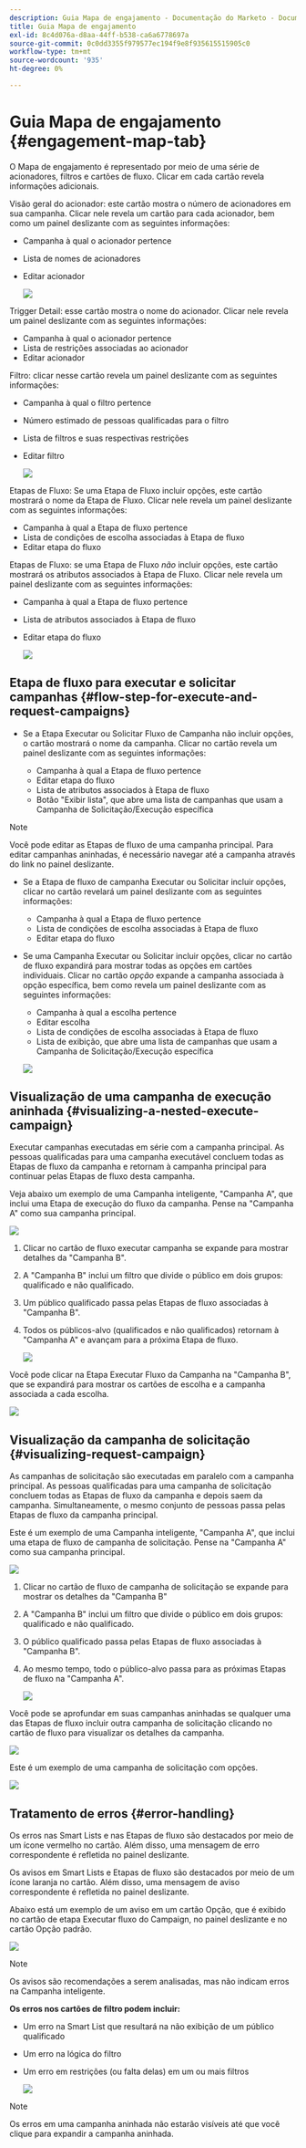 ```yaml
---
description: Guia Mapa de engajamento - Documentação do Marketo - Documentação do produto
title: Guia Mapa de engajamento
exl-id: 8c4d076a-d8aa-44ff-b538-ca6a6778697a
source-git-commit: 0c0dd3355f979577ec194f9e8f935615515905c0
workflow-type: tm+mt
source-wordcount: '935'
ht-degree: 0%

---
```


# Guia Mapa de engajamento {#engagement-map-tab}

O Mapa de engajamento é representado por meio de uma série de acionadores, filtros e cartões de fluxo. Clicar em cada cartão revela informações adicionais.

Visão geral do acionador: este cartão mostra o número de acionadores em sua campanha. Clicar nele revela um cartão para cada acionador, bem como um painel deslizante com as seguintes informações:

* Campanha à qual o acionador pertence
* Lista de nomes de acionadores
* Editar acionador

  ![](assets/engagement-map-tab-1.png)

Trigger Detail: esse cartão mostra o nome do acionador. Clicar nele revela um painel deslizante com as seguintes informações:

* Campanha à qual o acionador pertence
* Lista de restrições associadas ao acionador
* Editar acionador

Filtro: clicar nesse cartão revela um painel deslizante com as seguintes informações:

* Campanha à qual o filtro pertence
* Número estimado de pessoas qualificadas para o filtro
* Lista de filtros e suas respectivas restrições
* Editar filtro

  ![](assets/engagement-map-tab-3.png)

Etapas de Fluxo: Se uma Etapa de Fluxo incluir opções, este cartão mostrará o nome da Etapa de Fluxo. Clicar nele revela um painel deslizante com as seguintes informações:

* Campanha à qual a Etapa de fluxo pertence
* Lista de condições de escolha associadas à Etapa de fluxo
* Editar etapa do fluxo

Etapas de Fluxo: se uma Etapa de Fluxo _não_ incluir opções, este cartão mostrará os atributos associados à Etapa de Fluxo. Clicar nele revela um painel deslizante com as seguintes informações:

* Campanha à qual a Etapa de fluxo pertence
* Lista de atributos associados à Etapa de fluxo
* Editar etapa do fluxo

  ![](assets/engagement-map-tab-5.png)

## Etapa de fluxo para executar e solicitar campanhas {#flow-step-for-execute-and-request-campaigns}

* Se a Etapa Executar ou Solicitar Fluxo de Campanha não incluir opções, o cartão mostrará o nome da campanha. Clicar no cartão revela um painel deslizante com as seguintes informações:

   * Campanha à qual a Etapa de fluxo pertence
   * Editar etapa do fluxo
   * Lista de atributos associados à Etapa de fluxo
   * Botão &quot;Exibir lista&quot;, que abre uma lista de campanhas que usam a Campanha de Solicitação/Execução específica

>[!NOTE]
>
>Você pode editar as Etapas de fluxo de uma campanha principal. Para editar campanhas aninhadas, é necessário navegar até a campanha através do link no painel deslizante.

* Se a Etapa de fluxo de campanha Executar ou Solicitar incluir opções, clicar no cartão revelará um painel deslizante com as seguintes informações:

   * Campanha à qual a Etapa de fluxo pertence
   * Lista de condições de escolha associadas à Etapa de fluxo
   * Editar etapa do fluxo

* Se uma Campanha Executar ou Solicitar incluir opções, clicar no cartão de fluxo expandirá para mostrar todas as opções em cartões individuais. Clicar no cartão _opção_ expande a campanha associada à opção específica, bem como revela um painel deslizante com as seguintes informações:

   * Campanha à qual a escolha pertence
   * Editar escolha
   * Lista de condições de escolha associadas à Etapa de fluxo
   * Lista de exibição, que abre uma lista de campanhas que usam a Campanha de Solicitação/Execução específica

  ![](assets/engagement-map-tab-10.png)

## Visualização de uma campanha de execução aninhada {#visualizing-a-nested-execute-campaign}

Executar campanhas executadas em série com a campanha principal. As pessoas qualificadas para uma campanha executável concluem todas as Etapas de fluxo da campanha e retornam à campanha principal para continuar pelas Etapas de fluxo desta campanha.

Veja abaixo um exemplo de uma Campanha inteligente, &quot;Campanha A&quot;, que inclui uma Etapa de execução do fluxo da campanha. Pense na &quot;Campanha A&quot; como sua campanha principal.

![](assets/engagement-map-tab-11.png)

1. Clicar no cartão de fluxo executar campanha se expande para mostrar detalhes da &quot;Campanha B&quot;.
1. A &quot;Campanha B&quot; inclui um filtro que divide o público em dois grupos: qualificado e não qualificado.
1. Um público qualificado passa pelas Etapas de fluxo associadas à &quot;Campanha B&quot;.
1. Todos os públicos-alvo (qualificados e não qualificados) retornam à &quot;Campanha A&quot; e avançam para a próxima Etapa de fluxo.

   ![](assets/engagement-map-tab-12.png)

Você pode clicar na Etapa Executar Fluxo da Campanha na &quot;Campanha B&quot;, que se expandirá para mostrar os cartões de escolha e a campanha associada a cada escolha.

![](assets/engagement-map-tab-13.png)

## Visualização da campanha de solicitação {#visualizing-request-campaign}

As campanhas de solicitação são executadas em paralelo com a campanha principal. As pessoas qualificadas para uma campanha de solicitação concluem todas as Etapas de fluxo da campanha e depois saem da campanha. Simultaneamente, o mesmo conjunto de pessoas passa pelas Etapas de fluxo da campanha principal.

Este é um exemplo de uma Campanha inteligente, &quot;Campanha A&quot;, que inclui uma etapa de fluxo de campanha de solicitação. Pense na &quot;Campanha A&quot; como sua campanha principal.

![](assets/engagement-map-tab-14.png)

1. Clicar no cartão de fluxo de campanha de solicitação se expande para mostrar os detalhes da &quot;Campanha B&quot;
1. A &quot;Campanha B&quot; inclui um filtro que divide o público em dois grupos: qualificado e não qualificado.
1. O público qualificado passa pelas Etapas de fluxo associadas à &quot;Campanha B&quot;.
1. Ao mesmo tempo, todo o público-alvo passa para as próximas Etapas de fluxo na &quot;Campanha A&quot;.

   ![](assets/engagement-map-tab-15.png)

Você pode se aprofundar em suas campanhas aninhadas se qualquer uma das Etapas de fluxo incluir outra campanha de solicitação clicando no cartão de fluxo para visualizar os detalhes da campanha.

![](assets/engagement-map-tab-16.png)

Este é um exemplo de uma campanha de solicitação com opções.

![](assets/engagement-map-tab-17.png)

## Tratamento de erros {#error-handling}

Os erros nas Smart Lists e nas Etapas de fluxo são destacados por meio de um ícone vermelho no cartão. Além disso, uma mensagem de erro correspondente é refletida no painel deslizante.

Os avisos em Smart Lists e Etapas de fluxo são destacados por meio de um ícone laranja no cartão. Além disso, uma mensagem de aviso correspondente é refletida no painel deslizante.

Abaixo está um exemplo de um aviso em um cartão Opção, que é exibido no cartão de etapa Executar fluxo do Campaign, no painel deslizante e no cartão Opção padrão.

![](assets/engagement-map-tab-18.png)

>[!NOTE]
>
>Os avisos são recomendações a serem analisadas, mas não indicam erros na Campanha inteligente.

**Os erros nos cartões de filtro podem incluir:**

* Um erro na Smart List que resultará na não exibição de um público qualificado

* Um erro na lógica do filtro

* Um erro em restrições (ou falta delas) em um ou mais filtros

  ![](assets/engagement-map-tab-20.png)

>[!NOTE]
>
>Os erros em uma campanha aninhada não estarão visíveis até que você clique para expandir a campanha aninhada.
